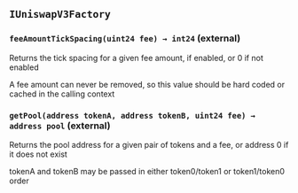 ## `IUniswapV3Factory`






### `feeAmountTickSpacing(uint24 fee) → int24` (external)

Returns the tick spacing for a given fee amount, if enabled, or 0 if not enabled


A fee amount can never be removed, so this value should be hard coded or cached in the calling context


### `getPool(address tokenA, address tokenB, uint24 fee) → address pool` (external)

Returns the pool address for a given pair of tokens and a fee, or address 0 if it does not exist


tokenA and tokenB may be passed in either token0/token1 or token1/token0 order





